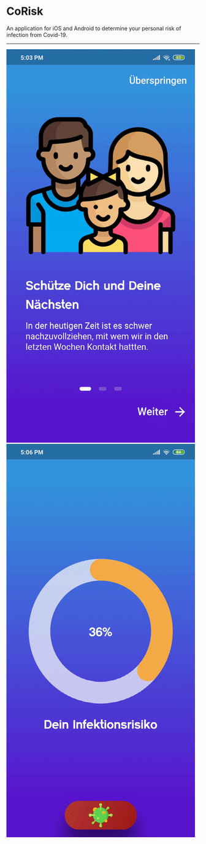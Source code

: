 # CoRisk

An application for iOS and Android to determine your personal risk of infection from Covid-19.
___________________________
![](https://github.com/timxschroeder/corisk/blob/master/screenshots/onboarding.gif)![](https://github.com/timxschroeder/corisk/blob/master/screenshots/features.gif)
